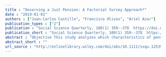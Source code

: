 ```yaml
---
title : "Deserving a Just Pension: A Factorial Survey Approach*"
date : "2019-01-01"
authors : ["Juan-Carlos Castillo", "Francisco Olivos", "Ariel Azar"]
publication_types : ["2"]
publication : "Social Science Quarterly, 100(1) 359--378  https://doi.org/10.1111/ssqu.12539"
publication_short : "Social Science Quarterly, 100(1) 359--378  https://doi.org/10.1111/ssqu.12539"
abstract : "Objective This study analyzes which characteristics of pension recipients are taken into account when evaluating the fairness of pensions. Furthermore, it identifies some respondents’ characteristics and preferences that could be related to the justice evaluation of different pension amounts. Methods A factorial survey was designed to simultaneously analyze the association of respondents’ and recipients’ characteristics with the pensions’ justice evaluation. Results Findings indicate that although there is a consensual demand for larger pensions, it is still believed that pensions should be allocated primarily based on individual achievement. Conclusions Although in general, larger pensions are on average considered as more just, the justice criteria rely heavily on individual achievement over redistributive considerations, showing willingness to accept very low pensions for those considered not deserving them."
abstract_short : ""
url_source : "http://onlinelibrary.wiley.com/doi/abs/10.1111/ssqu.12539"
---
```

